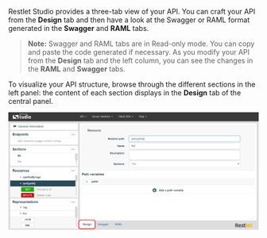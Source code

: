 Restlet Studio provides a three-tab view of your API. You can craft your API from the **Design** tab and then have a look at the Swagger or RAML format generated in the **Swagger** and **RAML** tabs.

>**Note:** Swagger and RAML tabs are in Read-only mode. You can copy and paste the code generated if necessary. As you modify your API from the **Design** tab and the left column, you can see the changes in the **RAML** and **Swagger** tabs.

To visualize your API structure, browse through the different sections in the left panel: the content of each section displays in the **Design** tab of the central panel.

![Design tab](images/design-tab.jpg "Design tab")
